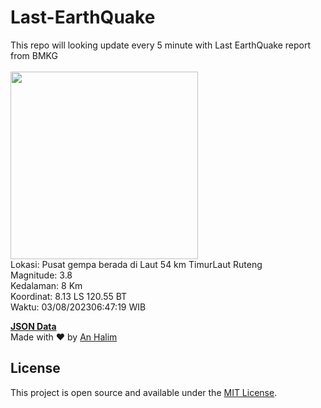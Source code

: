 # Last-EarthQuake
This repo will looking update every 5 minute with Last EarthQuake report from BMKG
<br>
<br>
<img src="https://static.bmkg.go.id/20230803064719.mmi.jpg" width="300"/>
<br>
Lokasi: Pusat gempa berada di Laut 54 km TimurLaut Ruteng <br>
Magnitude: 3.8 <br>
Kedalaman: 8 Km <br>
Koordinat: 8.13 LS 120.55 BT <br>
Waktu: 03/08/202306:47:19 WIB <br>

<a href="./data/data.json">**JSON Data**</a>
<br>
Made with ❤️ by <a href="https://github.com/an-halim">An Halim</a>
## License

This project is open source and available under the [MIT License](LICENSE).
